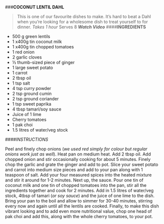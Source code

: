 ###**COCONUT LENTIL DAHL**
>This is one of our favourite dishes to make. It’s hard to beat a Dahl when you’re looking for a wholesome dish to treat yourself to for dinner.
_Takes 1 hour_
Serves 8
 **_Watch Video_**
####**INGREDIENTS**
 
* 500 g green lentils
* 1 x400g tin coconut milk
* 1 x400g tin chopped tomatoes
* 1 red onion
* 2 garlic cloves
* ½ thumb-sized piece of ginger
* 1 large sweet potato
* 1 carrot
* 2 tbsp oil
* 1 tsp salt
* 4 tsp curry powder
* 2 tsp ground cumin
* 2 tsp ground coriander
* 1 tsp sweet paprika
* 4 tbsp tamari/soy sauce
* Juice of 1 lime
* Cherry tomatoes
* 1 pak choi
* 1.5 litres of water/veg stock

####*INSTRUCTIONS*
 
Peel and finely chop onions (_we used red simply for colour but regular onions work just as well_).
Heat pan on medium heat. Add 2 tbsp oil. Add chopped onion and stir occasionally cooking for about 5 minutes.
Finely chop the garlic and grate the ginger and add to pot.
Slice your sweet potato and carrot into medium size pieces and add to your pan along with 1 teaspoon of salt.
Add your four measured spices into the heated mixture and stir it around for 1-2 minutes.
Next up, the sauce. Pour one tin of coconut milk and one tin of chopped tomatoes into the pan, stir all the ingredients together and cook for 2 minutes.
Add in 1.5 litres of water/veg stock, 4tbsp of tamari (_or soy sauce_) and the juice of one lime to the dish.
Bring your pan to the boil and allow to simmer for 30-40 minutes, stirring every now and again until all the lentils are cooked.
Finally, to make this dish vibrant looking and to add even more nutritional value, chop one head of pak choi and add this, along with the whole cherry tomatoes, to your pot.
